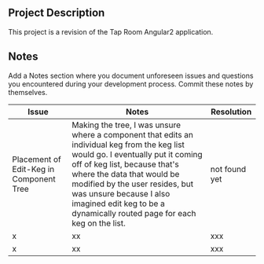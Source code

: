 ## Project Description

This project is a revision of the Tap Room Angular2 application. 



## Notes

Add a Notes section where you document unforeseen issues and questions you encountered during your development process. Commit these notes by themselves.

| Issue                                   | Notes                                                                                                                                                                                                                                                                                                                                     | Resolution    |
|-----------------------------------------|-------------------------------------------------------------------------------------------------------------------------------------------------------------------------------------------------------------------------------------------------------------------------------------------------------------------------------------------|---------------|
| Placement of Edit-Keg in Component Tree | Making the tree, I was unsure where a component that edits an individual keg from the keg list would go. I eventually put it coming off of keg list, because that's where the data that would be modified by the user resides, but was unsure because I also imagined edit keg to be a dynamically routed page for each keg on the list.  | not found yet |
| x                                       | xx                                                                                                                                                                                                                                                                                                                                        | xxx           |
| x                                       | xx                                                                                                                                                                                                                                                                                                                                        | xxx           |
